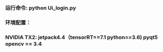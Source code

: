 ### 运行命令: python Ui_login.py
### 环境配置：
### NVIDIA TX2: jetpack4.4（tensorRT==7.1 python==3.6)  pyqt5   opencv == 3.4 
